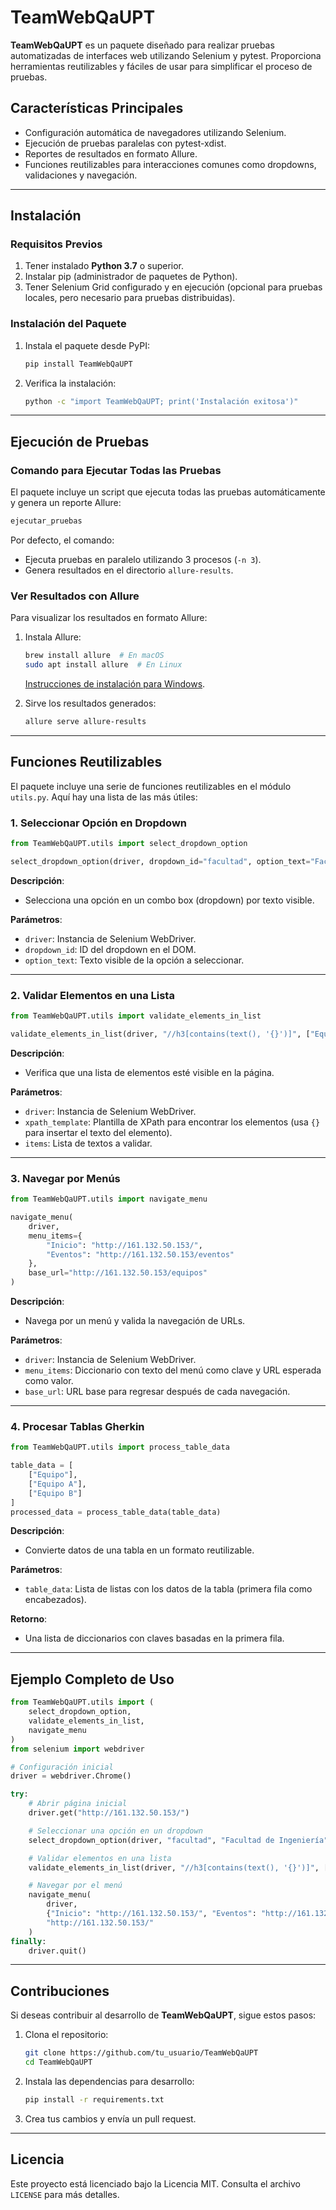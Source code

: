 
# TeamWebQaUPT

**TeamWebQaUPT** es un paquete diseñado para realizar pruebas automatizadas de interfaces web utilizando Selenium y pytest. Proporciona herramientas reutilizables y fáciles de usar para simplificar el proceso de pruebas.

## **Características Principales**
- Configuración automática de navegadores utilizando Selenium.
- Ejecución de pruebas paralelas con pytest-xdist.
- Reportes de resultados en formato Allure.
- Funciones reutilizables para interacciones comunes como dropdowns, validaciones y navegación.

---

## **Instalación**

### Requisitos Previos
1. Tener instalado **Python 3.7** o superior.
2. Instalar pip (administrador de paquetes de Python).
3. Tener Selenium Grid configurado y en ejecución (opcional para pruebas locales, pero necesario para pruebas distribuidas).

### Instalación del Paquete
1. Instala el paquete desde PyPI:
   ```bash
   pip install TeamWebQaUPT
   ```

2. Verifica la instalación:
   ```bash
   python -c "import TeamWebQaUPT; print('Instalación exitosa')"
   ```

---

## **Ejecución de Pruebas**

### Comando para Ejecutar Todas las Pruebas
El paquete incluye un script que ejecuta todas las pruebas automáticamente y genera un reporte Allure:
```bash
ejecutar_pruebas
```

Por defecto, el comando:
- Ejecuta pruebas en paralelo utilizando 3 procesos (`-n 3`).
- Genera resultados en el directorio `allure-results`.

### Ver Resultados con Allure
Para visualizar los resultados en formato Allure:
1. Instala Allure:
   ```bash
   brew install allure  # En macOS
   sudo apt install allure  # En Linux
   ```
   [Instrucciones de instalación para Windows](https://docs.qameta.io/allure/#_get_started).

2. Sirve los resultados generados:
   ```bash
   allure serve allure-results
   ```

---

## **Funciones Reutilizables**

El paquete incluye una serie de funciones reutilizables en el módulo `utils.py`. Aquí hay una lista de las más útiles:

### 1. **Seleccionar Opción en Dropdown**
```python
from TeamWebQaUPT.utils import select_dropdown_option

select_dropdown_option(driver, dropdown_id="facultad", option_text="Facultad de Ingeniería")
```

**Descripción**:
- Selecciona una opción en un combo box (dropdown) por texto visible.

**Parámetros**:
- `driver`: Instancia de Selenium WebDriver.
- `dropdown_id`: ID del dropdown en el DOM.
- `option_text`: Texto visible de la opción a seleccionar.

---

### 2. **Validar Elementos en una Lista**
```python
from TeamWebQaUPT.utils import validate_elements_in_list

validate_elements_in_list(driver, "//h3[contains(text(), '{}')]", ["Equipo A", "Equipo B"])
```

**Descripción**:
- Verifica que una lista de elementos esté visible en la página.

**Parámetros**:
- `driver`: Instancia de Selenium WebDriver.
- `xpath_template`: Plantilla de XPath para encontrar los elementos (usa `{}` para insertar el texto del elemento).
- `items`: Lista de textos a validar.

---

### 3. **Navegar por Menús**
```python
from TeamWebQaUPT.utils import navigate_menu

navigate_menu(
    driver,
    menu_items={
        "Inicio": "http://161.132.50.153/",
        "Eventos": "http://161.132.50.153/eventos"
    },
    base_url="http://161.132.50.153/equipos"
)
```

**Descripción**:
- Navega por un menú y valida la navegación de URLs.

**Parámetros**:
- `driver`: Instancia de Selenium WebDriver.
- `menu_items`: Diccionario con texto del menú como clave y URL esperada como valor.
- `base_url`: URL base para regresar después de cada navegación.

---

### 4. **Procesar Tablas Gherkin**
```python
from TeamWebQaUPT.utils import process_table_data

table_data = [
    ["Equipo"],
    ["Equipo A"],
    ["Equipo B"]
]
processed_data = process_table_data(table_data)
```

**Descripción**:
- Convierte datos de una tabla en un formato reutilizable.

**Parámetros**:
- `table_data`: Lista de listas con los datos de la tabla (primera fila como encabezados).

**Retorno**:
- Una lista de diccionarios con claves basadas en la primera fila.

---

## **Ejemplo Completo de Uso**

```python
from TeamWebQaUPT.utils import (
    select_dropdown_option,
    validate_elements_in_list,
    navigate_menu
)
from selenium import webdriver

# Configuración inicial
driver = webdriver.Chrome()

try:
    # Abrir página inicial
    driver.get("http://161.132.50.153/")

    # Seleccionar una opción en un dropdown
    select_dropdown_option(driver, "facultad", "Facultad de Ingeniería")

    # Validar elementos en una lista
    validate_elements_in_list(driver, "//h3[contains(text(), '{}')]", ["Equipo A", "Equipo B"])

    # Navegar por el menú
    navigate_menu(
        driver,
        {"Inicio": "http://161.132.50.153/", "Eventos": "http://161.132.50.153/eventos"},
        "http://161.132.50.153/"
    )
finally:
    driver.quit()
```

---

## **Contribuciones**

Si deseas contribuir al desarrollo de **TeamWebQaUPT**, sigue estos pasos:
1. Clona el repositorio:
   ```bash
   git clone https://github.com/tu_usuario/TeamWebQaUPT
   cd TeamWebQaUPT
   ```

2. Instala las dependencias para desarrollo:
   ```bash
   pip install -r requirements.txt
   ```

3. Crea tus cambios y envía un pull request.

---

## **Licencia**
Este proyecto está licenciado bajo la Licencia MIT. Consulta el archivo `LICENSE` para más detalles.

